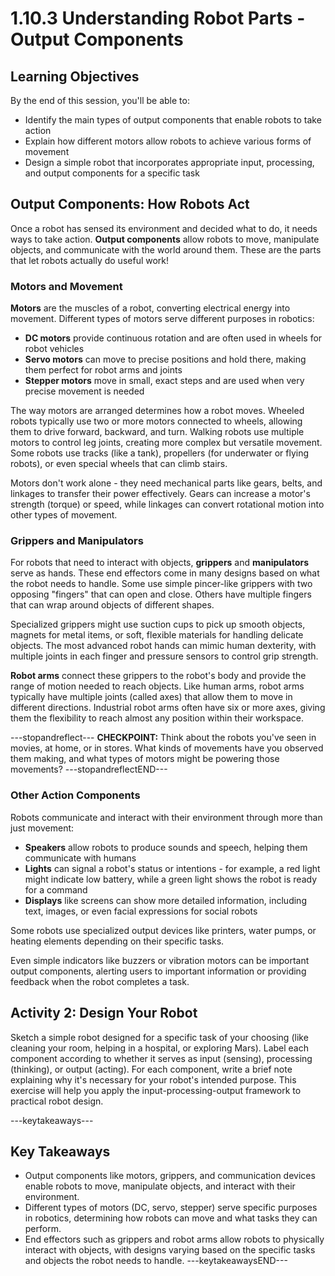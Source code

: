 # 1.10.3 Understanding Robot Parts - Output Components

## Learning Objectives

By the end of this session, you'll be able to:

- Identify the main types of output components that enable robots to take action
- Explain how different motors allow robots to achieve various forms of movement
- Design a simple robot that incorporates appropriate input, processing, and output components for a specific task

## Output Components: How Robots Act

Once a robot has sensed its environment and decided what to do, it needs ways to take action. **Output components** allow robots to move, manipulate objects, and communicate with the world around them. These are the parts that let robots actually do useful work!

### Motors and Movement

**Motors** are the muscles of a robot, converting electrical energy into movement. Different types of motors serve different purposes in robotics:

- **DC motors** provide continuous rotation and are often used in wheels for robot vehicles
- **Servo motors** can move to precise positions and hold there, making them perfect for robot arms and joints
- **Stepper motors** move in small, exact steps and are used when very precise movement is needed

The way motors are arranged determines how a robot moves. Wheeled robots typically use two or more motors connected to wheels, allowing them to drive forward, backward, and turn. Walking robots use multiple motors to control leg joints, creating more complex but versatile movement. Some robots use tracks (like a tank), propellers (for underwater or flying robots), or even special wheels that can climb stairs.

Motors don't work alone - they need mechanical parts like gears, belts, and linkages to transfer their power effectively. Gears can increase a motor's strength (torque) or speed, while linkages can convert rotational motion into other types of movement.

### Grippers and Manipulators

For robots that need to interact with objects, **grippers** and **manipulators** serve as hands. These end effectors come in many designs based on what the robot needs to handle. Some use simple pincer-like grippers with two opposing "fingers" that can open and close. Others have multiple fingers that can wrap around objects of different shapes.

Specialized grippers might use suction cups to pick up smooth objects, magnets for metal items, or soft, flexible materials for handling delicate objects. The most advanced robot hands can mimic human dexterity, with multiple joints in each finger and pressure sensors to control grip strength.

**Robot arms** connect these grippers to the robot's body and provide the range of motion needed to reach objects. Like human arms, robot arms typically have multiple joints (called axes) that allow them to move in different directions. Industrial robot arms often have six or more axes, giving them the flexibility to reach almost any position within their workspace.

---stopandreflect---
**CHECKPOINT:** Think about the robots you've seen in movies, at home, or in stores. What kinds of movements have you observed them making, and what types of motors might be powering those movements?
---stopandreflectEND---

### Other Action Components

Robots communicate and interact with their environment through more than just movement:

- **Speakers** allow robots to produce sounds and speech, helping them communicate with humans
- **Lights** can signal a robot's status or intentions - for example, a red light might indicate low battery, while a green light shows the robot is ready for a command
- **Displays** like screens can show more detailed information, including text, images, or even facial expressions for social robots

Some robots use specialized output devices like printers, water pumps, or heating elements depending on their specific tasks.

Even simple indicators like buzzers or vibration motors can be important output components, alerting users to important information or providing feedback when the robot completes a task.

## Activity 2: Design Your Robot

Sketch a simple robot designed for a specific task of your choosing (like cleaning your room, helping in a hospital, or exploring Mars). Label each component according to whether it serves as input (sensing), processing (thinking), or output (acting). For each component, write a brief note explaining why it's necessary for your robot's intended purpose. This exercise will help you apply the input-processing-output framework to practical robot design.

---keytakeaways---
## Key Takeaways

- Output components like motors, grippers, and communication devices enable robots to move, manipulate objects, and interact with their environment.
- Different types of motors (DC, servo, stepper) serve specific purposes in robotics, determining how robots can move and what tasks they can perform.
- End effectors such as grippers and robot arms allow robots to physically interact with objects, with designs varying based on the specific tasks and objects the robot needs to handle.
---keytakeawaysEND---
